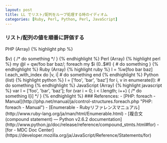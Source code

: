 ```yaml
---
layout: post
title: LL でリスト/配列をループ処理する時のイディオム
categories: [Ruby, Perl, Python, Perl, JavaScript]
---
```


### リスト/配列の値を順番に評価する

PHP (Array)
{% highlight php %}
<?php
$l = array('foo', 'bar', 'baz');
foreach ($l as $v) {
    /* do something */
}
{% endhighlight %}

Perl (Array)
{% highlight perl %}
my @l = qw/foo bar baz/;
foreach my $v (@l) {
    # do something
}
{% endhighlight %}

Ruby (Array)
{% highlight ruby %}
l = %w[foo bar baz]
l.each do |v|
  # do something
end
{% endhighlight %}

Python (list)
{% highlight python %}
l = ['foo', 'bar', 'baz']
for v in l:
    # do something
{% endhighlight %}

JavaScript (Array)
{% highlight javascript %}
var l = ['foo', 'bar', 'baz'];
for (var i = 0; i < l.length; i++) {
    /* do something */
}
{% endhighlight %}

### リスト/配列のインデックスと値を順番に評価する

PHP (Array)
{% highlight php %}
<?php
$l = array('foo', 'bar', 'baz');
foreach ($l as $i => $v) {
    /* do something */
}
{% endhighlight %}

Perl (Array)
{% highlight perl %}
my @l = qw/foo bar baz/;
foreach my $i (0..$#l) {
    # do something
}
{% endhighlight %}

Ruby (Array)
{% highlight ruby %}
l = %w[foo bar baz]
l.each_with_index do |v, i|
  # do something
end
{% endhighlight %}

Python (list)
{% highlight python %}
l = ['foo', 'bar', 'baz']
for i, v in enumerate(l):
    # do something
{% endhighlight %}

JavaScript (Array)
{% highlight javascript %}
var l = ['foo', 'bar', 'baz'];
for (var i = 0; i < l.length; i++) {
    /* do something l[i] */
}
{% endhighlight %}


### References:

- [PHP: foreach - Manual](http://php.net/manual/ja/control-structures.foreach.php "PHP: foreach - Manual")
- [Enumerable - Rubyリファレンスマニュアル](http://www.ruby-lang.org/ja/man/html/Enumerable.html)
- [複合文 (compound statement) — Python v2.6.2 documentation](http://www.python.jp/doc/release/reference/compound_stmts.html#for)
- [for - MDC Doc Center](https://developer.mozilla.org/ja/JavaScript/Reference/Statements/for)
